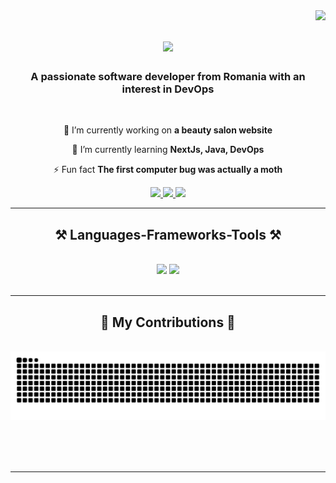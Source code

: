 <img align="right" src="https://visitor-badge.laobi.icu/badge?page_id=Rzvone" />

<h1 align="center">
    <img src="https://readme-typing-svg.herokuapp.com/?font=Righteous&size=35&center=true&vCenter=true&width=500&height=70&duration=4000&lines=Hello+There!+👋;+I'm+Razvan+Bobonea!;" />
</h1>

<h3 align="center">A passionate software developer from Romania with an interest in DevOps</h3>

<br/>

<div align="center">
 
 🔭 I’m currently working on **a beauty salon website**
 
 🌱 I’m currently learning **NextJs, Java, DevOps**

 ⚡ Fun fact **The first computer bug was actually a moth**
 
 </div>
 
<div align="center"> 
  <a href="mailto:bobonea.razvan.ctin@gmail.com">
    <img src="https://img.shields.io/badge/Gmail-333333?style=for-the-badge&logo=gmail&logoColor=red" />
  </a>
  <a href="https://www.linkedin.com/in/razvan-bobonea-446200139/" target="_blank">
    <img src="https://img.shields.io/badge/LinkedIn-0077B5?style=for-the-badge&logo=linkedin&logoColor=white" target="_blank" />
  </a>
  <a href="https://github.com/Rzvone" target="_blank">
     <img src="https://img.shields.io/badge/Portfolio-FF5722?style=for-the-badge&logo=todoist&logoColor=white" target="_blank" /> <!-- sqlite, safari, google-chrome are other good icon options -->
  </a>
</div>

 <hr/>
 
<h2 align="center">⚒️ Languages-Frameworks-Tools ⚒️</h2>
<br/>
<div align="center">
    <img src="https://skillicons.dev/icons?i=react,bootstrap,mui,html,css,vscode,github,tailwind,git" />
    <img src="https://skillicons.dev/icons?i=nodejs,javascript,typescript,express,mongodb,java,nextjs,mysql,linux,docker" /><br>
</div>

<br/>
<hr/>

<div align="center">
  <h2>🐍 My Contributions 🐍</h2>
  <br>
  <img alt="snake eating my contributions" src="https://raw.githubusercontent.com/Rzvone/Rzvone/output/github-contribution-grid-snake.svg" />
  
  <br/><br/><br/>
</div>

<hr/>


